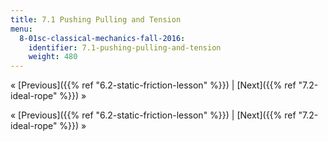 ```yaml
---
title: 7.1 Pushing Pulling and Tension
menu:
  8-01sc-classical-mechanics-fall-2016:
    identifier: 7.1-pushing-pulling-and-tension
    weight: 480
---
```

« [Previous]({{% ref "6.2-static-friction-lesson" %}}) | [Next]({{% ref "7.2-ideal-rope" %}}) »

« [Previous]({{% ref "6.2-static-friction-lesson" %}}) | [Next]({{% ref "7.2-ideal-rope" %}}) »